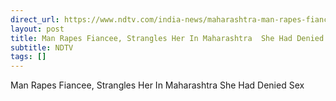 ```yaml
---
direct_url: https://www.ndtv.com/india-news/maharashtra-man-rapes-fiancee-strangles-her-to-death-for-denying-sex-9226837#publisher=newsstand
layout: post
title: Man Rapes Fiancee, Strangles Her In Maharashtra  She Had Denied Sex
subtitle: NDTV
tags: []
---
```


Man Rapes Fiancee, Strangles Her In Maharashtra  She Had Denied Sex
